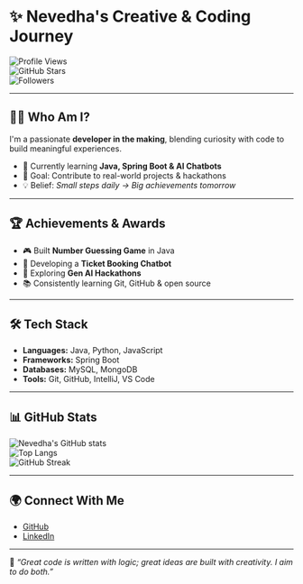 # ✨ Nevedha's Creative & Coding Journey  

![Profile Views](https://komarev.com/ghpvc/?username=nevedha10&color=blueviolet&style=for-the-badge)  
![GitHub Stars](https://img.shields.io/github/stars/nevedha10?color=yellow&style=for-the-badge)  
![Followers](https://img.shields.io/github/followers/nevedha10?style=for-the-badge&color=green)  

---

## 👩‍💻 Who Am I?  
I'm a passionate **developer in the making**, blending curiosity with code to build meaningful experiences.  
- 🌱 Currently learning **Java, Spring Boot & AI Chatbots**  
- 🎯 Goal: Contribute to real-world projects & hackathons  
- 💡 Belief: *Small steps daily → Big achievements tomorrow*  

---

## 🏆 Achievements & Awards  
- 🎮 Built **Number Guessing Game** in Java  
- 🤖 Developing a **Ticket Booking Chatbot**  
- 🚀 Exploring **Gen AI Hackathons**  
- 📚 Consistently learning Git, GitHub & open source  

---

## 🛠️ Tech Stack  
- **Languages:** Java, Python, JavaScript  
- **Frameworks:** Spring Boot  
- **Databases:** MySQL, MongoDB  
- **Tools:** Git, GitHub, IntelliJ, VS Code  

---

## 📊 GitHub Stats  
![Nevedha's GitHub stats](https://github-readme-stats.vercel.app/api?username=nevedha10&show_icons=true&theme=radical)  
![Top Langs](https://github-readme-stats.vercel.app/api/top-langs/?username=nevedha10&layout=compact&theme=radical)  
![GitHub Streak](https://github-readme-streak-stats.herokuapp.com/?user=nevedha10&theme=radical)  

---

## 🌍 Connect With Me  
- [GitHub](https://github.com/nevedha10)  
- [LinkedIn](https://www.linkedin.com/in/nevedha10)  

---

📌 *“Great code is written with logic; great ideas are built with creativity. I aim to do both.”*  
